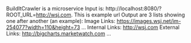 BuildItCrawler is a microservice
Input is: http://localhost:8080/?ROOT_URL=http://wsj.com. This is example url
Output are 3 lists showing one after another (an example):
Image Links:
https://images.wsj.net/im-254077?width=110&height=73
...
Internal Links:
http://wsj.com
External Links:
http://bigcharts.marketwatch.com
...